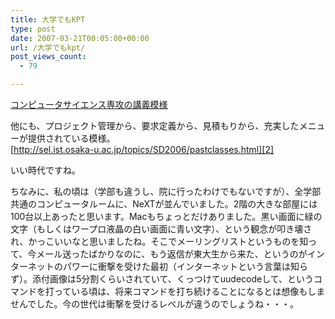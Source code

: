 ```yaml
---
title: 大学でもKPT
type: post
date: 2007-03-21T00:05:00+00:00
url: /大学でもkpt/
post_views_count:
  - 79

---
```

[コンピュータサイエンス専攻の講義模様][1]

他にも、プロジェクト管理から、要求定義から、見積もりから、充実したメニューが提供されている模様。  
[http://sel.ist.osaka-u.ac.jp/topics/SD2006/pastclasses.html][2]

いい時代ですね。

ちなみに、私の頃は（学部も違うし、院に行ったわけでもないですが）、全学部共通のコンピュータルームに、NeXTが並んでいました。2階の大きな部屋には100台以上あったと思います。Macもちょっとだけありました。黒い画面に緑の文字（もしくはワープロ液晶の白い画面に青い文字）、という観念が叩き壊され、かっこいいなと思いましたね。そこでメーリングリストというものを知って、今メール送ったばかりなのに、もう返信が東大生から来た、というのがインターネットのパワーに衝撃を受けた最初（インターネットという言葉は知らず）。添付画像は5分割くらいされていて、くっつけてuudecodeして、というコマンドを打っている頃は、将来コマンドを打ち続けることになるとは想像もしませんでした。今の世代は衝撃を受けるレベルが違うのでしょうね・・・。

 [1]: http://sel.ist.osaka-u.ac.jp/topics/SD2006/
 [2]: http://sel.ist.osaka-u.ac.jp/topics/SD2006/pastclasses.html "http://sel.ist.osaka-u.ac.jp/topics/SD2006/pastclasses.html"